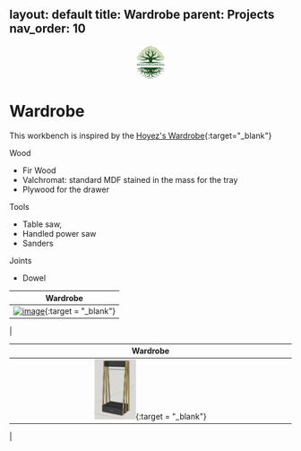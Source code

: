 layout: default
title: Wardrobe
parent: Projects
nav_order: 10
---
<center>
<img src="../media/Lignarius.png" width="10%" height="10%" align="middle"/>
</center>

# Wardrobe

This workbench is inspired by the [Hoyez's Wardrobe](https://www.lairdubois.fr/creations/16546-meuble-penderie.html){:target="_blank"}

Wood
* Fir Wood
* Valchromat: standard MDF stained in the mass for the tray
* Plywood for the drawer


Tools
* Table saw,
* Handled power saw
* Sanders


Joints
* Dowel


|                                                                  Wardrobe                                                                  |
|:------------------------------------------------------------------------------------------------------------------------------------------:|
| [<img alt="image" height="45%" src="/media/Woadrobe.jpg" width="45%"/>](https://garlatti.github.io/media/Wardrobe.jpg){:target = "_blank"} | 
|      



|                                                                  Wardrobe                                                                  |
|:------------------------------------------------------------------------------------------------------------------------------------------:|
| [<img alt="image" height="15%" src="/media/Wardrobe.jpg" width="15%"/>](https://garlatti.github.io/media/Wardrobe.jpg){:target = "_blank"} |
|    